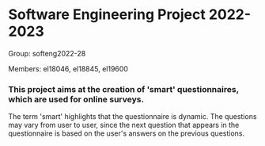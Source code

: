 # Software Engineering Project 2022-2023

Group: softeng2022-28

Members: el18046, el18845, el19600
  
### This project aims at the creation of 'smart' questionnaires, which are used for online surveys.

The term 'smart' highlights that the questionnaire is dynamic. The questions may vary from user to user, since the next question that appears in the questionnaire is based on the user's answers on the previous questions. 